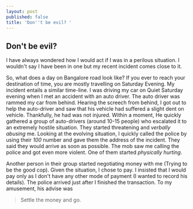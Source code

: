 ```yaml
---
layout: post
published: false
title: 'Don''t be evil? '
---
```

## Don't be evil? 

I have always wondered how I would act if I was in a perilous situation. I wouldn't say I have been in one but my recent incident comes close to it.


So, what does a day on Bangalore road look like? If you ever to reach your destination of time, you are mostly travelling on Saturday Evening. My incident entails a similar time-line. I was driving my car on Quiet Saturday evening when I met an accident with an auto driver. The auto driver was rammed my car from behind. Hearing the screech from behind, I got out to help the auto-driver and saw that his vehicle had suffered a slight dent on vehicle. Thankfully, he had was not injured. Within a moment, He quickly gathered a group of auto-drivers (around 10-15 people) who escalated it to an extremely hostile situation. They started threatening and *verbally abusing* me. Looking at the evolving situation, I quickly called the police by using their *100* number and gave them the address of the incident. They said they would arrive as soon as possible. 
The mob saw me calling the police and got even more violent. One of them started *physically hurting*. 

Another person in their group started negotiating money with me (Trying to be the good cop). Given the situation, I chose to pay. I insisted that I would pay only as I don't have any other mode of payment (I wanted to record his details). The police arrived just after I finished the transaction. To my amusement, his advise was 
> Settle the money and go.


